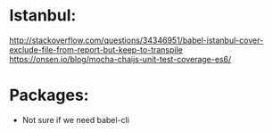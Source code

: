 # Istanbul:
http://stackoverflow.com/questions/34346951/babel-istanbul-cover-exclude-file-from-report-but-keep-to-transpile
https://onsen.io/blog/mocha-chaijs-unit-test-coverage-es6/

# Packages:
- Not sure if we need babel-cli